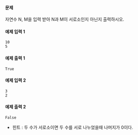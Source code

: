 #### 문제

자연수 N, M을 입력 받아 N과 M이 서로소인지 아닌지 출력하시오.

#### 예제 입력 1

```
10
5
```

#### 예제 출력 1

```
True
```

#### 예제 입력 2

```
3
2
```

#### 예제 출력 2

```
False
```

- 힌트 : 두 수가 서로소이면 두 수를 서로 나누었을때 나머지가 0이다.
